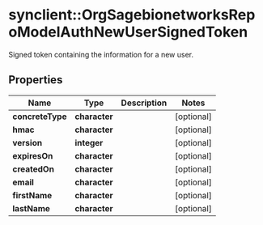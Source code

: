 # synclient::OrgSagebionetworksRepoModelAuthNewUserSignedToken

Signed token containing the information for a new user.

## Properties
Name | Type | Description | Notes
------------ | ------------- | ------------- | -------------
**concreteType** | **character** |  | [optional] 
**hmac** | **character** |  | [optional] 
**version** | **integer** |  | [optional] 
**expiresOn** | **character** |  | [optional] 
**createdOn** | **character** |  | [optional] 
**email** | **character** |  | [optional] 
**firstName** | **character** |  | [optional] 
**lastName** | **character** |  | [optional] 



